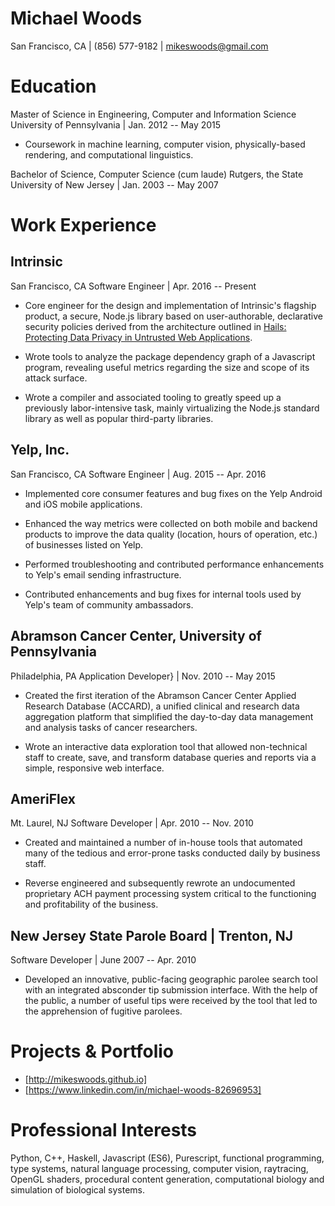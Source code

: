 Michael Woods
=============

San Francisco, CA | (856) 577-9182 | mikeswoods@gmail.com

Education
=========

Master of Science in Engineering,
Computer and Information Science
University of Pennsylvania | Jan. 2012 -- May 2015

* Coursework in machine learning, computer vision, physically-based rendering,
  and computational linguistics.

Bachelor of Science, Computer Science (cum laude)
Rutgers, the State University of New Jersey | Jan. 2003 -- May 2007

Work Experience
===============

Intrinsic
---------

San Francisco, CA
Software Engineer | Apr. 2016 -- Present

- Core engineer for the design and implementation of Intrinsic's flagship
  product, a secure, Node.js library based on user-authorable, declarative
  security policies derived from the architecture outlined
  in [Hails: Protecting Data Privacy in Untrusted Web Applications](https://www.usenix.org/node/170829).

- Wrote tools to analyze the package dependency graph of a Javascript program,
  revealing useful metrics regarding the size and scope of its attack surface.

- Wrote a compiler and associated tooling to greatly speed up a previously
  labor-intensive task, mainly virtualizing the Node.js standard library as
  well as popular third-party libraries.

Yelp, Inc.
----------

San Francisco, CA
Software Engineer | Aug. 2015 -- Apr. 2016

- Implemented core consumer features and bug fixes on the Yelp Android and iOS
  mobile applications.

- Enhanced the way metrics were collected on both mobile and backend products
  to improve the data quality (location, hours of operation, etc.) of
  businesses listed on Yelp.

- Performed troubleshooting and contributed performance enhancements to Yelp's
  email sending infrastructure.

- Contributed enhancements and bug fixes for internal tools used by Yelp's
  team of community ambassadors.

Abramson Cancer Center, University of Pennsylvania
--------------------------------------------------

Philadelphia, PA
Application Developer} | Nov. 2010 -- May 2015

- Created the first iteration of the Abramson Cancer Center Applied Research
  Database (ACCARD), a unified clinical and research data aggregation platform
  that simplified the day-to-day data management and analysis tasks of cancer
  researchers.

- Wrote an interactive data exploration tool that allowed
  non-technical staff to create, save, and transform
  database queries and reports via a simple, responsive web interface.

AmeriFlex
---------

Mt. Laurel, NJ
Software Developer | Apr. 2010 -- Nov. 2010

- Created and maintained a number of in-house tools that automated many of the
  tedious and error-prone tasks conducted daily by business staff.

- Reverse engineered and subsequently rewrote an undocumented proprietary ACH
  payment processing system critical to the functioning and profitability of
  the business.


New Jersey State Parole Board | Trenton, NJ
-------------------------------------------

Software Developer | June 2007 -- Apr. 2010

- Developed an innovative, public-facing geographic parolee search tool with an
  integrated absconder tip submission interface. With the help of the public, a
  number of useful tips were received by the tool that led to the apprehension
  of fugitive parolees.


Projects & Portfolio
====================

- [http://mikeswoods.github.io]
- [https://www.linkedin.com/in/michael-woods-82696953]

Professional Interests
======================

Python, C++, Haskell, Javascript (ES6), Purescript, functional programming,
type systems, natural language processing, computer vision, raytracing,
OpenGL shaders, procedural content generation, computational biology and
simulation of biological systems.
